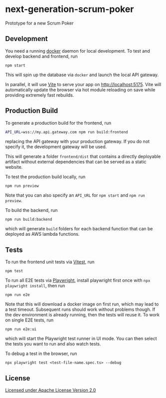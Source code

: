 # next-generation-scrum-poker

Prototype for a new Scrum Poker

## Development

You need a running [docker](https://docs.docker.com/get-docker/) daemon for local development. To test and develop backend and frontend, run

```shell
npm start
```

This will spin up the database via `docker` and launch the local API gateway.

In parallel, it will use [Vite](https://vitejs.dev) to serve your app on [http://localhost:5175](http://localhost:5175). Vite will automatically update the browser via hot module reloading on save while providing extremely fast rebuilds.

## Production Build

To generate a production build for the frontend, run

```sh
API_URL=wss://my.api.gateway.com npm run build:frontend
```

replacing the API gateway with your production gateway. If you do not specify it, the development gateway will be used.

This will generate a folder `frontend/dist` that contains a directly deployable artifact without external dependencies that can be served as a static website.

To test the production build locally, run

```shell
npm run preview
```

Note that you can also specify an `API_URL` for `npm start` and `npm run preview`.

To build the backend, run

```shell
npm run build:backend
```

which will generate `build` folders for each backend function that can be deployed as AWS lambda functions.

## Tests

To run the frontend unit tests via [Vitest](https://vitest.dev), run

```shell
npm test
```

To run all E2E tests via [Playwright](https://playwright.dev), install playwright first once with `npx playwright install`, then run

```shell
npm run e2e
```

Note that this will download a docker image on first run, which may lead to a test timeout. Subsequent runs should work without problems though. If the dev environment is already running, then the tests will reuse it. To work on single E2E tests, run

```shell
npm run e2e:ui
```

which will start the Playwright test runner in UI mode. You can then select the tests you want to run and also watch tests.

To debug a test in the browser, run

```shell
npx playwright test <test-file-name.spec.ts> --debug
```

## License

[Licensed under Apache License Version 2.0](LICENSE)

